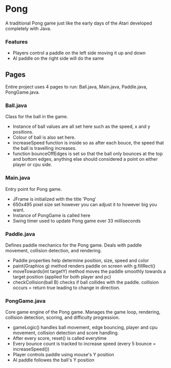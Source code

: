 # Pong
A traditional Pong game just like the early days of the Atari developed completely with Java.

### Features
- Players control a paddle on the left side moving it up and down
- AI paddle on the right side will do the same

## Pages
Entire project uses 4 pages to run: Ball.java, Main.java, Paddle.java, PongGame.java.
### Ball.java
Class for the ball in the game.
- Instance of ball values are all set here such as the speed, x and y positions.
- Colour of ball is also set here.
- increaseSpeed function is inside so as after each bouce, the speed that the ball is travelling increases.
- function bounceOffEdges is set so that the ball only bounces at the top and bottom edges, anything else should considered a point on either player or cpu side.

### Main.java
Entry point for Pong game.
- JFrame is initialized with the title 'Pong'
- 650x495 pixel size set however you can adjust it to however big you want.
- Instance of PongGame is called here
- Swing timer used to update Pong game ever 33 milliseconds

### Paddle.java
Defines paddle mechanics for the Pong game. Deals with paddle movement, collision detection, and rendering.
- Paddle properties help determine position, size, speed and color
- paint(Graphios g) method renders paddle on screen with g.fillRect()
- moveTowards(int targetY) method moves the paddle smoothly towards a target position (applied for both player and pc)
- checkCollision(ball B) checks if ball collides with the paddle. collision occurs = return true leading to change in direction.

### PongGame.java
Core game engine of the Pong game. Manages the game loop, rendering, collision detection, scoring, and difficulty progression.
- gameLogic() handles ball movement, edge bouncing, player and cpu movement, collision detection and score handling.
- After every score, reset() is called everytime
- Every bounce count is tracked to increase speed (every 5 bounce = increaseSpeed())
- Player controls paddle using mouse's Y position
- AI paddle followes the ball's Y position